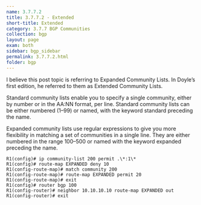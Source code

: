 ```yaml
---
name: 3.7.7.2
title: 3.7.7.2 - Extended
short-title: Extended
category: 3.7.7 BGP Communities
collection: bgp
layout: page
exam: both
sidebar: bgp_sidebar
permalink: 3.7.7.2.html
folder: bgp
---
```

I believe this post topic is referring to Expanded Community Lists. In Doyle’s first edition, he referred to them as Extended Community Lists.

Standard community lists enable you to specify a single community, either by number or in the AA:NN format, per line. Standard community lists can be either numbered (1–99) or named, with the keyword standard preceding the name.

Expanded community lists use regular expressions to give you more flexibility in matching a set of communities in a single line. They are either numbered in the range 100–500 or named with the keyword expanded preceding the name.
```
R1(config)# ip community-list 200 permit .\*:1\*
R1(config)# route-map EXPANDED deny 10
R1(config-route-map)# match community 200
R1(config-route-map)# route-map EXPANDED permit 20
R1(config-route-map)# exit
R1(config)# router bgp 100
R1(config-router)# neighbor 10.10.10.10 route-map EXPANDED out
R1(config-router)# exit
```
